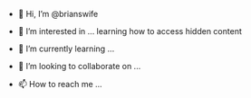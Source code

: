 - 👋 Hi, I’m @brianswife
- 👀 I’m interested in ... learning how to access hidden content

- 🌱 I’m currently learning ...
- 💞️ I’m looking to collaborate on ...
- 📫 How to reach me ...

<!---
brianswife/brianswife is a ✨ special ✨ repository because its `README.md` (this file) appears on your GitHub profile.
You can click the Preview link to take a look at your changes.
--->
